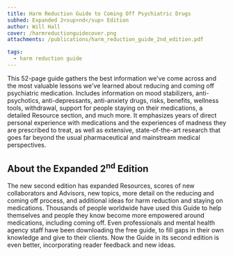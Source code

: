 ```yaml
---
title: Harm Reduction Guide to Coming Off Psychiatric Drugs
subhed: Expanded 2<sup>nd</sup> Edition
author: Will Hall
cover: /harmreductionguidecover.png
attachments: /publications/harm_reduction_guide_2nd_edition.pdf

tags:
  - harm reduction guide
---
```


This 52-page guide gathers the best information we've come across and the most
valuable lessons we've learned about reducing and coming off psychiatric
medication. Includes information on mood stabilizers, anti-psychotics,
anti-depressants, anti-anxiety drugs, risks, benefits, wellness tools,
withdrawal, support for people staying on their medications, a detailed Resource
section, and much more. It emphasizes years of direct personal experience with
medications and the experiences of madness they are prescribed to treat, as well
as extensive, state-of-the-art research that goes far beyond the usual
pharmaceutical and mainstream medical perspectives.

<!-- more -->

## About the Expanded 2<sup>nd</sup> Edition

The new second edition has expanded Resources, scores of new collaborators and
Advisors, new topics, more detail on the reducing and coming off process, and
additional ideas for harm reduction and staying on medications. Thousands of
people worldwide have used this Guide to help themselves and people they know
become more empowered around medications, including coming off. Even
professionals and mental health agency staff have been downloading the free
guide, to fill gaps in their own knowledge and give to their clients. Now the
Guide in its second edition is even better, incorporating reader feedback and
new ideas.
